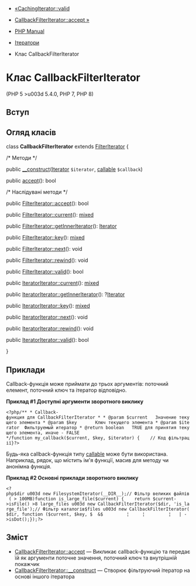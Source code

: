 - [«CachingIterator::valid](cachingiterator.valid.md)
- [CallbackFilterIterator::accept »](callbackfilteriterator.accept.md)

- [PHP Manual](index.md)
- [Ітератори](spl.iterators.md)
- Клас CallbackFilterIterator

# Клас CallbackFilterIterator

(PHP 5 \>u003d 5.4.0, PHP 7, PHP 8)

## Вступ

## Огляд класів

class **CallbackFilterIterator** extends
[FilterIterator](class.filteriterator.md) {

/\* Методи \*/

public
[\_\_construct](callbackfilteriterator.construct.md)([Iterator](class.iterator.md)
`$iterator`, [callable](language.types.callable.md) `$callback`)

public [accept](callbackfilteriterator.accept.md)(): bool

/\* Наслідувані методи \*/

public [FilterIterator::accept](filteriterator.accept.md)(): bool

public [FilterIterator::current](filteriterator.current.md)():
[mixed](language.types.declarations.md#language.types.declarations.mixed)

public
[FilterIterator::getInnerIterator](filteriterator.getinneriterator.md)():
[Iterator](class.iterator.md)

public [FilterIterator::key](filteriterator.key.md)():
[mixed](language.types.declarations.md#language.types.declarations.mixed)

public [FilterIterator::next](filteriterator.next.md)(): void

public [FilterIterator::rewind](filteriterator.rewind.md)(): void

public [FilterIterator::valid](filteriterator.valid.md)(): bool

public [IteratorIterator::current](iteratoriterator.current.md)():
[mixed](language.types.declarations.md#language.types.declarations.mixed)

public
[IteratorIterator::getInnerIterator](iteratoriterator.getinneriterator.md)():
?[Iterator](class.iterator.md)

public [IteratorIterator::key](iteratoriterator.key.md)():
[mixed](language.types.declarations.md#language.types.declarations.mixed)

public [IteratorIterator::next](iteratoriterator.next.md)(): void

public [IteratorIterator::rewind](iteratoriterator.rewind.md)(): void

public [IteratorIterator::valid](iteratoriterator.valid.md)(): bool

}

## Приклади

Callback-функція може приймати до трьох аргументів: поточний елемент,
поточний ключ та ітератор відповідно.

**Приклад #1 Доступні аргументи зворотного виклику**

` <?php/** * Callback-функция для CallbackFilterIterator * * @param $current   Значение текущего элемента * @param $key       Ключ текущего элемента * @param $iterator  Фильтруемый итератор * @return boolean   TRUE для принятия текущего элемента, иначе - FALSE */function my_callback($current, $key, $iterator) {    // Код фільтрації}?> `

Будь-яка callback-функція типу [callable](language.types.callable.md)
може бути використана. Наприклад, рядок, що містить ім'я функції,
масив для методу чи анонімна функція.

**Приклад #2 Основні приклади зворотного виклику**

` <?php$dir u003d new FilesystemIterator(__DIR__);// Фільтр великих файлів ( > 100MB)function is_large_file($current) {    return $current->isFile() >8 large_files u003d new CallbackFilterIterator($dir, 'is_large_file');// Фільтр каталогів$files u003d new CallbackFilterIterator($dir, function ($current, $key, $  &$         ¦     ¦         ¦   | ->isDot();});?> `

## Зміст

- [CallbackFilterIterator::accept](callbackfilteriterator.accept.md)
— Викликає callback-функцію та передає їй як аргументи
поточне значення, поточний ключ та внутрішній покажчик
- [CallbackFilterIterator::\_\_construct](callbackfilteriterator.construct.md)
— Створює фільтруючий ітератор на основі іншого ітератора
